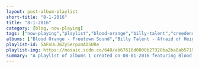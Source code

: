 ```yaml
---
layout: post-album-playlist
short-title: "8-1-2016"
title: "8-1-2016"
category: [blog, now-playing]
tags: ["now-playing","playlist","blood-orange","billy-talent","creedence-clearwater-revival","descendents","various-artists","big-bill-broonzy"]
albums: ["Blood Orange - Freetown Sound","Billy Talent - Afraid of Heights (Deluxe Version)","Creedence Clearwater Revival - Cosmo's Factory","Descendents - Hypercaffium Spazzinate (Deluxe Edition)","Various Artists - The Great Pretenders","Big Bill Broonzy - Sixteen Tons"]
playlist-id: 5AFnUuJmZy5erpxmAD5URe
playlist-img: https://mosaic.scdn.co/640/ab67616d0000b27320ba2ba8ab57193d44401a72ab67616d0000b27361834aa14b97a7d9c693134fab67616d0000b273706a733634175d413dedfe54ab67616d0000b27371051e422a006d6865835dab
summary: "A playlist of albums I created on 08-01-2016 featuring Blood Orange, Billy Talent, Creedence Clearwater Revival, Descendents, Various Artists, and Big Bill Broonzy"
---
```

